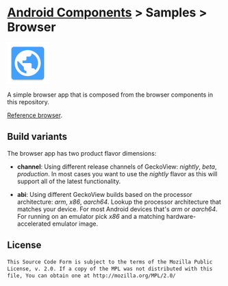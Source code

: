 # [Android Components](../../README.md) > Samples > Browser

![](src/main/res/mipmap-xhdpi/ic_launcher.png)

A simple browser app that is composed from the browser components in this repository.

[Reference browser](https://github.com/mozilla-mobile/reference-browser).

## Build variants

The browser app has two product flavor dimensions:

* **channel**: Using different release channels of GeckoView: _nightly_, _beta_, _production_. In most cases you want to use the _nightly_ flavor as this will support all of the latest functionality.

* **abi**: Using different GeckoView builds based on the processor architecture: _arm_, _x86_, _aarch64_. Lookup the processor architecture that matches your device. For most Android devices that's _arm_ or _aarch64_. For running on an emulator pick _x86_ and a matching hardware-accelerated emulator image.

## License

    This Source Code Form is subject to the terms of the Mozilla Public
    License, v. 2.0. If a copy of the MPL was not distributed with this
    file, You can obtain one at http://mozilla.org/MPL/2.0/
